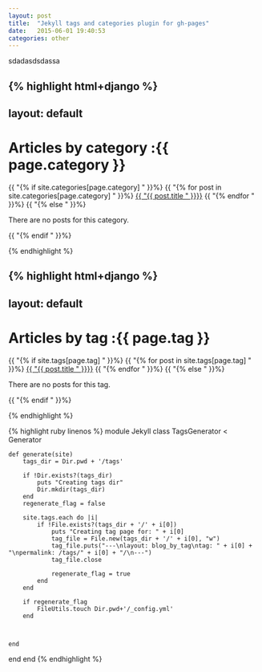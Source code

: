 ```yaml
---
layout: post
title:  "Jekyll tags and categories plugin for gh-pages"
date:   2015-06-01 19:40:53
categories: other
---
```

sdadasdsdassa

{% highlight html+django %}
---
layout: default
---

<h1>Articles by category :{{ page.category }}</h1>
<div>
    {{ "{% if site.categories[page.category] " }}%}
        {{ "{% for post in site.categories[page.category] " }}%}
            <a href="{{ "{{ post.url " }}}}/">{{ "{{ post.title " }}}}</a>
        {{ "{% endfor " }}%}
    {{ "{% else " }}%}
        <p>There are no posts for this category.</p>
    {{ "{% endif " }}%}
</div>

{% endhighlight %}

{% highlight html+django %}
---
layout: default
---

<h1>Articles by tag :{{ page.tag }}</h1>
<div>
   {{ "{% if site.tags[page.tag] " }}%}
        {{ "{% for post in site.tags[page.tag] " }}%}
            <a href={{ "{{ post.url " }}}}/>{{ "{{ post.title " }}}}</a>
        {{ "{% endfor " }}%}
    {{ "{% else " }}%}
        <p>There are no posts for this tag.</p>
    {{ "{% endif " }}%}
</div>

{% endhighlight %}

{% highlight ruby linenos %}
module Jekyll
  class TagsGenerator < Generator

    def generate(site)
        tags_dir = Dir.pwd + '/tags'

        if !Dir.exists?(tags_dir)
            puts "Creating tags dir"
            Dir.mkdir(tags_dir)
        end
        regenerate_flag = false

        site.tags.each do |i|
            if !File.exists?(tags_dir + '/' + i[0])
                puts "Creating tag page for: " + i[0] 
                tag_file = File.new(tags_dir + '/' + i[0], "w")
                tag_file.puts("---\nlayout: blog_by_tag\ntag: " + i[0] + "\npermalink: /tags/" + i[0] + "/\n---")
                tag_file.close

                regenerate_flag = true
            end
        end

        if regenerate_flag   
            FileUtils.touch Dir.pwd+'/_config.yml'
        end
  
         

    end
  end
end
{% endhighlight %}

